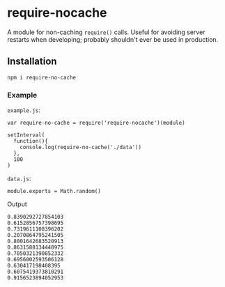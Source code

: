 # require-nocache

A module for non-caching `require()` calls. Useful for avoiding server
restarts when developing; probably shouldn't ever be used in production.

## Installation

    npm i require-no-cache

### Example

`example.js`:

    var require-no-cache = require('require-nocache')(module)

    setInterval(
      function(){
        console.log(require-no-cache('./data'))
      },
      100
    )

`data.js`:

    module.exports = Math.random()

Output

    0.8390292727854103
    0.6152856757398695
    0.7319611108396202
    0.2070864795241505
    0.8001642683520913
    0.8631588134448975
    0.7050321390852332
    0.6956002593506128
    0.630417198408395
    0.6075419373810291
    0.9156523894052953

